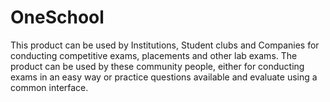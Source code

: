 # OneSchool
This product can be used by Institutions, Student clubs and Companies for conducting competitive exams, placements and other lab exams. The product can be used by these community people, either for conducting exams in an easy way or practice questions available and evaluate using a common interface.
